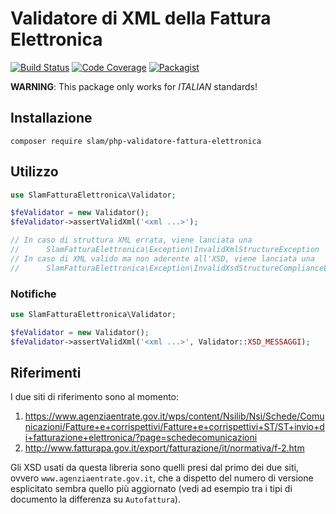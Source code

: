 # Validatore di XML della Fattura Elettronica

[![Build Status](https://travis-ci.org/Slamdunk/php-validatore-fattura-elettronica.svg?branch=master)](https://travis-ci.org/Slamdunk/php-validatore-fattura-elettronica)
[![Code Coverage](https://scrutinizer-ci.com/g/Slamdunk/php-validatore-fattura-elettronica/badges/coverage.png?b=master)](https://scrutinizer-ci.com/g/Slamdunk/php-validatore-fattura-elettronica/?branch=master)
[![Packagist](https://img.shields.io/packagist/v/slam/php-validatore-fattura-elettronica.svg)](https://packagist.org/packages/slam/php-validatore-fattura-elettronica)

**WARNING**: This package only works for _ITALIAN_ standards!

## Installazione

```
composer require slam/php-validatore-fattura-elettronica
```

## Utilizzo

```php
use SlamFatturaElettronica\Validator;

$feValidator = new Validator();
$feValidator->assertValidXml('<xml ...>');

// In caso di struttura XML errata, viene lanciata una
//      SlamFatturaElettronica\Exception\InvalidXmlStructureException
// In caso di XML valido ma non aderente all'XSD, viene lanciata una
//      SlamFatturaElettronica\Exception\InvalidXsdStructureComplianceException
```

### Notifiche

```php
use SlamFatturaElettronica\Validator;

$feValidator = new Validator();
$feValidator->assertValidXml('<xml ...>', Validator::XSD_MESSAGGI);
```

## Riferimenti

I due siti di riferimento sono al momento:

1. https://www.agenziaentrate.gov.it/wps/content/Nsilib/Nsi/Schede/Comunicazioni/Fatture+e+corrispettivi/Fatture+e+corrispettivi+ST/ST+invio+di+fatturazione+elettronica/?page=schedecomunicazioni
1. http://www.fatturapa.gov.it/export/fatturazione/it/normativa/f-2.htm

Gli XSD usati da questa libreria sono quelli presi dal primo dei due siti,
ovvero `www.agenziaentrate.gov.it`, che a dispetto del numero di versione
esplicitato sembra quello più aggiornato (vedi ad esempio tra i tipi di
documento la differenza su `Autofattura`).

